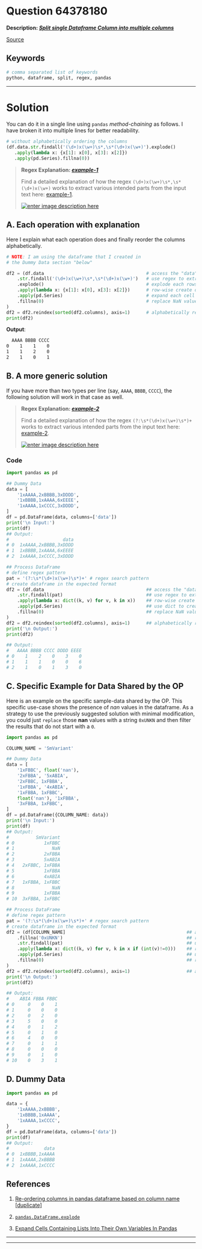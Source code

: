 # Question 64378180

**Description: [_Split single Dataframe Column into multiple columns_][#Q]**

[Source][#Q]

[#Q]: https://stackoverflow.com/questions/64378180/split-single-dataframe-column-into-multiple-columns/64379445#64379445

## Keywords

```bash
# comma separated list of keywords
python, dataframe, split, regex, pandas
```

---

# Solution

You can do it in a single line using `pandas` *method-chaining* as follows. I have broken it into multiple lines for better readability.

```python
# without alphabetically ordering the columns
(df.data.str.findall('(\d+)x(\w+)\s*,\s*(\d+)x(\w+)').explode()
   .apply(lambda x: {x[1]: x[0], x[3]: x[2]})
   .apply(pd.Series).fillna(0)) 
```

> **Regex Explanation: [_example-1_][#regex-example-01]**
>    
>   Find a detailed explanation of how the regex `(\d+)x(\w+)\s*,\s*(\d+)x(\w+)` works to extract various intended parts from the input text here: [example-1][#regex-example-01].
>   
>   [![enter image description here][1]][#regex-example-01]

[#regex-example-01]: https://regex101.com/r/UXhHRl/2

## A. Each operation with explanation

Here I explain what each operation does and finally reorder the columns alphabetically. 

```python
# NOTE: I am using the dataframe that I created in 
# the Dummy Data section "below"

df2 = (df.data                                      # access the "data"-column
    .str.findall('(\d+)x(\w+)\s*,\s*(\d+)x(\w+)')   # use regex to extract patterns
    .explode()                                      # explode each rows' list into columns
    .apply(lambda x: {x[1]: x[0], x[3]: x[2]})      # row-wise create dict to construct final {column: count} structure
    .apply(pd.Series)                               # expand each cell into columns
    .fillna(0)                                      # replace NaN values with 0
)
df2 = df2.reindex(sorted(df2.columns), axis=1)      # alphabetically reorder columns
print(df2)
```

**Output**:  

```bash
  AAAA BBBB CCCC
0    1    1    0
1    1    2    0
2    1    0    1
```

## B. A more generic solution

If you have more than two types per line (say, `AAAA`, `BBBB`, `CCCC`), the following solution will work in that case as well.

> **Regex Explanation: [_example-2_][#regex-example-02]**
>    
>   Find a detailed explanation of how the regex `(?:\s*(\d+)x(\w+)\s*)+` works to extract various intended parts from the input text here: [example-2][#regex-example-02].
>   
>   [![enter image description here][2]][#regex-example-02]

[#regex-example-02]: https://regex101.com/r/Ek90Mu/1

### Code

```python
import pandas as pd

## Dummy Data
data = [
    '1xAAAA,2xBBBB,3xDDDD', 
    '1xBBBB,1xAAAA,6xEEEE', 
    '1xAAAA,1xCCCC,3xDDDD', 
]
df = pd.DataFrame(data, columns=['data'])
print('\n Input:')
print(df)
## Output:
#                    data
# 0  1xAAAA,2xBBBB,3xDDDD
# 1  1xBBBB,1xAAAA,6xEEEE
# 2  1xAAAA,1xCCCC,3xDDDD

## Process DataFrame
# define regex pattern    
pat = '(?:\s*(\d+)x(\w+)\s*)+' # regex search pattern
# create dataframe in the expected format
df2 = (df.data                                      ## access the "data"-column
    .str.findall(pat)                               ## use regex to extract patterns
    .apply(lambda x: dict((k, v) for v, k in x))    ## row-wise create dict to construct final {column: count} structure
    .apply(pd.Series)                               ## use dict to create columns
    .fillna(0)                                      ## replace NaN values with 0
)
df2 = df2.reindex(sorted(df2.columns), axis=1)      ## alphabetically reorder columns
print('\n Output:')
print(df2)

## Output:
#   AAAA BBBB CCCC DDDD EEEE
# 0    1    2    0    3    0
# 1    1    1    0    0    6
# 2    1    0    1    3    0
```

## C. Specific Example for Data Shared by the OP

Here is an example on the specific sample-data shared by the OP. This specific use-case shows the presence of *nan* values in the dataframe. As a strategy to use the previously suggested solution with minimal modification, you could just `replace` those **nan** values with a string `0xUNKN` and then filter the results that do not start with a `0`.

```python
import pandas as pd

COLUMN_NAME = 'SmVariant'

## Dummy Data
data = [
    '1xFBBC', float('nan'), 
    '2xFBBA', '5xABIA', 
    '2xFBBC, 1xFBBA', 
    '1xFBBA', '4xABIA', 
    '1xFBBA, 1xFBBC', 
    float('nan'), '1xFBBA', 
    '3xFBBA, 1xFBBC', 
]
df = pd.DataFrame({COLUMN_NAME: data})
print('\n Input:')
print(df)
## Output:
#          SmVariant
# 0           1xFBBC
# 1              NaN
# 2           2xFBBA
# 3           5xABIA
# 4   2xFBBC, 1xFBBA
# 5           1xFBBA
# 6           4xABIA
# 7   1xFBBA, 1xFBBC
# 8              NaN
# 9           1xFBBA
# 10  3xFBBA, 1xFBBC

## Process DataFrame
# define regex pattern    
pat = '(?:\s*(\d+)x(\w+)\s*)+' # regex search pattern
# create dataframe in the expected format
df2 = (df[COLUMN_NAME]                                             ## access the "data"-column
    .fillna('0xUNKN')                                              ## replace nan values with 0xUNKN 
    .str.findall(pat)                                              ## use regex to extract patterns
    .apply(lambda x: dict((k, v) for v, k in x if (int(v)!=0)))    ## row-wise create dict to construct final {column: count} structure
    .apply(pd.Series)                                              ## use dict to create columns
    .fillna(0)                                                     ## replace NaN values with 0
)
df2 = df2.reindex(sorted(df2.columns), axis=1)                     ## alphabetically reorder columns
print('\n Output:')
print(df2)

## Output:
#    ABIA FBBA FBBC
# 0     0    0    1
# 1     0    0    0
# 2     0    2    0
# 3     5    0    0
# 4     0    1    2
# 5     0    1    0
# 6     4    0    0
# 7     0    1    1
# 8     0    0    0
# 9     0    1    0
# 10    0    3    1
```

## D. Dummy Data

```python
import pandas as pd

data = {
    '1xAAAA,2xBBBB', 
    '1xBBBB,1xAAAA', 
    '1xAAAA,1xCCCC', 
}
df = pd.DataFrame(data, columns=['data'])
print(df)
## Output:
#             data
# 0  1xBBBB,1xAAAA
# 1  1xAAAA,2xBBBB
# 2  1xAAAA,1xCCCC
```

## References

1. [Re-ordering columns in pandas dataframe based on column name [duplicate]][#stackoverflow-ref-01]

1. [`pandas.DataFrame.explode`][pandas-explode-docs]

1. [Expand Cells Containing Lists Into Their Own Variables In Pandas][#pandas-expand-cells-to-columns]

[#stackoverflow-ref-01]: https://stackoverflow.com/questions/11067027/re-ordering-columns-in-pandas-dataframe-based-on-column-name 
[pandas-explode-docs]: https://pandas.pydata.org/pandas-docs/stable/reference/api/pandas.DataFrame.explode.html
[#pandas-expand-cells-to-columns]: https://chrisalbon.com/python/data_wrangling/pandas_expand_cells_containing_lists/


  [1]: https://i.stack.imgur.com/MoXmv.png
  [2]: https://i.stack.imgur.com/N8VKk.png
  
  ---

---

